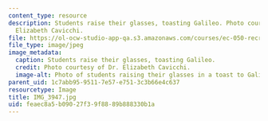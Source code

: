 ```yaml
---
content_type: resource
description: Students raise their glasses, toasting Galileo. Photo courtesy of Dr.
  Elizabeth Cavicchi.
file: https://ol-ocw-studio-app-qa.s3.amazonaws.com/courses/ec-050-recreate-experiments-from-history-inform-the-future-from-the-past-galileo-january-iap-2010/feaec8a5b09027f39f8889b888330b1a_IMG_3947.jpg
file_type: image/jpeg
image_metadata:
  caption: Students raise their glasses, toasting Galileo.
  credit: Photo courtesy of Dr. Elizabeth Cavicchi.
  image-alt: Photo of students raising their glasses in a toast to Galileo.
parent_uid: 1c7abb95-9511-7e57-e751-3c3b66e4c637
resourcetype: Image
title: IMG_3947.jpg
uid: feaec8a5-b090-27f3-9f88-89b888330b1a
---
```

